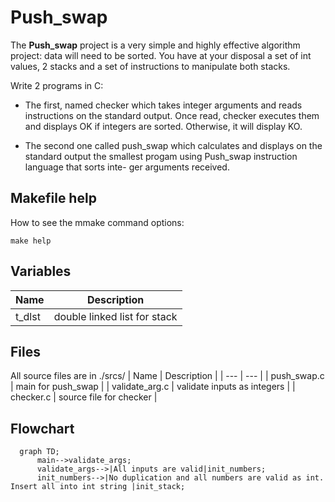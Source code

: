 # Push_swap

The **Push_swap** project is a very simple and highly effective algorithm project: data will
need to be sorted. You have at your disposal a set of int values, 2 stacks and a set of
instructions to manipulate both stacks.

Write 2 programs in C:

- The first, named checker which takes integer arguments and reads instructions on
the standard output. Once read, checker executes them and displays OK if integers
are sorted. Otherwise, it will display KO.

- The second one called push_swap which calculates and displays on the standard
output the smallest progam using Push_swap instruction language that sorts inte-
ger arguments received.


## Makefile help
How to see the mmake command options:
```
make help
```

## Variables
| Name | Description |
| --- | --- |
| t_dlst | double linked list for stack |

## Files
All source files are in ./srcs/
| Name | Description |
| --- | --- |
| push_swap.c | main for push_swap |
| validate_arg.c | validate inputs as integers |
| checker.c | source file for checker |


## Flowchart
```mermaid
  graph TD;
      main-->validate_args;
      validate_args-->|All inputs are valid|init_numbers;
      init_numbers-->|No duplication and all numbers are valid as int. Insert all into int string |init_stack;
```

